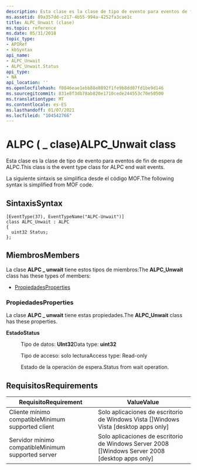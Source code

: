 ```yaml
---
description: Esta clase es la clase de tipo de evento para eventos de fin de espera de ALPC. La siguiente sintaxis se simplifica desde el código MOF.
ms.assetid: 89a357dd-c217-4b55-994a-4252fa3cae1c
title: ALPC_Unwait (clase)
ms.topic: reference
ms.date: 05/31/2018
topic_type:
- APIRef
- kbSyntax
api_name:
- ALPC_Unwait
- ALPC_Unwait.Status
api_type:
- NA
api_location: ''
ms.openlocfilehash: f0846eae1ebb88e8892f1fe9b8dd07fd1be9d146
ms.sourcegitcommit: 831e8f3db78ab820e1710cede244553c70e50500
ms.translationtype: MT
ms.contentlocale: es-ES
ms.lasthandoff: 01/07/2021
ms.locfileid: "104542766"
---
```

# <a name="alpc_unwait-class"></a><span data-ttu-id="ac03b-104">ALPC ( \_ clase)</span><span class="sxs-lookup"><span data-stu-id="ac03b-104">ALPC\_Unwait class</span></span>

<span data-ttu-id="ac03b-105">Esta clase es la clase de tipo de evento para eventos de fin de espera de ALPC.</span><span class="sxs-lookup"><span data-stu-id="ac03b-105">This class is the event type class for ALPC end wait events.</span></span>

<span data-ttu-id="ac03b-106">La siguiente sintaxis se simplifica desde el código MOF.</span><span class="sxs-lookup"><span data-stu-id="ac03b-106">The following syntax is simplified from MOF code.</span></span>

## <a name="syntax"></a><span data-ttu-id="ac03b-107">Sintaxis</span><span class="sxs-lookup"><span data-stu-id="ac03b-107">Syntax</span></span>

``` syntax
[EventType(37), EventTypeName("ALPC-Unwait")]
class ALPC_Unwait : ALPC
{
  uint32 Status;
};
```

## <a name="members"></a><span data-ttu-id="ac03b-108">Miembros</span><span class="sxs-lookup"><span data-stu-id="ac03b-108">Members</span></span>

<span data-ttu-id="ac03b-109">La clase **ALPC \_ unwait** tiene estos tipos de miembros:</span><span class="sxs-lookup"><span data-stu-id="ac03b-109">The **ALPC\_Unwait** class has these types of members:</span></span>

-   [<span data-ttu-id="ac03b-110">Propiedades</span><span class="sxs-lookup"><span data-stu-id="ac03b-110">Properties</span></span>](#properties)

### <a name="properties"></a><span data-ttu-id="ac03b-111">Propiedades</span><span class="sxs-lookup"><span data-stu-id="ac03b-111">Properties</span></span>

<span data-ttu-id="ac03b-112">La clase **ALPC \_ unwait** tiene estas propiedades.</span><span class="sxs-lookup"><span data-stu-id="ac03b-112">The **ALPC\_Unwait** class has these properties.</span></span>

<dl> <dt>

<span data-ttu-id="ac03b-113">**Estado**</span><span class="sxs-lookup"><span data-stu-id="ac03b-113">**Status**</span></span>
</dt> <dd> <dl> <dt>

<span data-ttu-id="ac03b-114">Tipo de datos: **UInt32**</span><span class="sxs-lookup"><span data-stu-id="ac03b-114">Data type: **uint32**</span></span>
</dt> <dt>

<span data-ttu-id="ac03b-115">Tipo de acceso: solo lectura</span><span class="sxs-lookup"><span data-stu-id="ac03b-115">Access type: Read-only</span></span>
</dt> </dl>

<span data-ttu-id="ac03b-116">Estado de la operación de espera.</span><span class="sxs-lookup"><span data-stu-id="ac03b-116">Status from wait operation.</span></span>

</dd> </dl>

## <a name="requirements"></a><span data-ttu-id="ac03b-117">Requisitos</span><span class="sxs-lookup"><span data-stu-id="ac03b-117">Requirements</span></span>



| <span data-ttu-id="ac03b-118">Requisito</span><span class="sxs-lookup"><span data-stu-id="ac03b-118">Requirement</span></span> | <span data-ttu-id="ac03b-119">Value</span><span class="sxs-lookup"><span data-stu-id="ac03b-119">Value</span></span> |
|-------------------------------------|------------------------------------------------------|
| <span data-ttu-id="ac03b-120">Cliente mínimo compatible</span><span class="sxs-lookup"><span data-stu-id="ac03b-120">Minimum supported client</span></span><br/> | <span data-ttu-id="ac03b-121">Solo aplicaciones de escritorio de Windows Vista \[\]</span><span class="sxs-lookup"><span data-stu-id="ac03b-121">Windows Vista \[desktop apps only\]</span></span><br/>       |
| <span data-ttu-id="ac03b-122">Servidor mínimo compatible</span><span class="sxs-lookup"><span data-stu-id="ac03b-122">Minimum supported server</span></span><br/> | <span data-ttu-id="ac03b-123">Solo aplicaciones de escritorio de Windows Server 2008 \[\]</span><span class="sxs-lookup"><span data-stu-id="ac03b-123">Windows Server 2008 \[desktop apps only\]</span></span><br/> |



 

 




